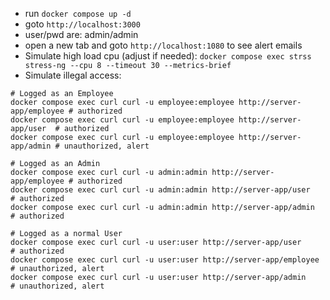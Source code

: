 - run `docker compose up -d`
- goto `http://localhost:3000`
- user/pwd are: admin/admin
- open a  new tab and goto `http://localhost:1080` to see alert emails
- Simulate high load cpu (adjust if needed): `docker compose exec strss stress-ng --cpu 8 --timeout 30 --metrics-brief`
- Simulate illegal access:

```
# Logged as an Employee
docker compose exec curl curl -u employee:employee http://server-app/employee # authorized
docker compose exec curl curl -u employee:employee http://server-app/user  # authorized
docker compose exec curl curl -u employee:employee http://server-app/admin # unauthorized, alert

# Logged as an Admin
docker compose exec curl curl -u admin:admin http://server-app/employee # authorized
docker compose exec curl curl -u admin:admin http://server-app/user     # authorized
docker compose exec curl curl -u admin:admin http://server-app/admin    # authorized

# Logged as a normal User
docker compose exec curl curl -u user:user http://server-app/user       # authorized
docker compose exec curl curl -u user:user http://server-app/employee   # unauthorized, alert
docker compose exec curl curl -u user:user http://server-app/admin      # unauthorized, alert
```
